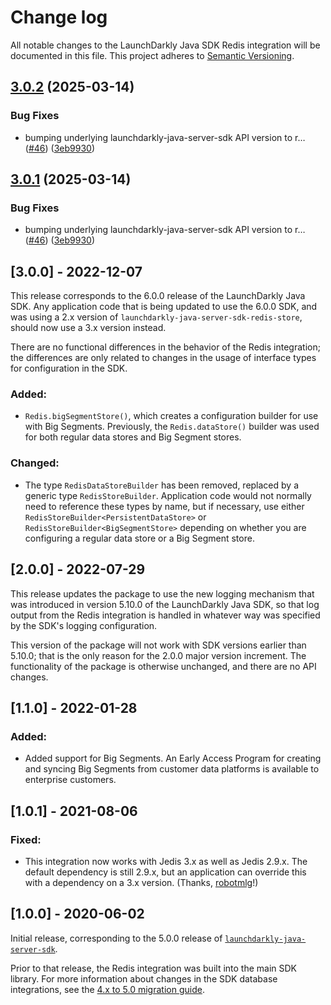 # Change log

All notable changes to the LaunchDarkly Java SDK Redis integration will be documented in this file. This project adheres to [Semantic Versioning](http://semver.org).

## [3.0.2](https://github.com/launchdarkly/java-core/compare/launchdarkly-java-server-sdk-redis-store-v3.0.1...launchdarkly-java-server-sdk-redis-store-3.0.2) (2025-03-14)


### Bug Fixes

* bumping underlying launchdarkly-java-server-sdk API version to r… ([#46](https://github.com/launchdarkly/java-core/issues/46)) ([3eb9930](https://github.com/launchdarkly/java-core/commit/3eb9930276aa100edfc773708d565f79e889465b))

## [3.0.1](https://github.com/launchdarkly/java-core/compare/v3.0.0...3.0.1) (2025-03-14)


### Bug Fixes

* bumping underlying launchdarkly-java-server-sdk API version to r… ([#46](https://github.com/launchdarkly/java-core/issues/46)) ([3eb9930](https://github.com/launchdarkly/java-core/commit/3eb9930276aa100edfc773708d565f79e889465b))

## [3.0.0] - 2022-12-07
This release corresponds to the 6.0.0 release of the LaunchDarkly Java SDK. Any application code that is being updated to use the 6.0.0 SDK, and was using a 2.x version of `launchdarkly-java-server-sdk-redis-store`, should now use a 3.x version instead.

There are no functional differences in the behavior of the Redis integration; the differences are only related to changes in the usage of interface types for configuration in the SDK.

### Added:
- `Redis.bigSegmentStore()`, which creates a configuration builder for use with Big Segments. Previously, the `Redis.dataStore()` builder was used for both regular data stores and Big Segment stores.

### Changed:
- The type `RedisDataStoreBuilder` has been removed, replaced by a generic type `RedisStoreBuilder`. Application code would not normally need to reference these types by name, but if necessary, use either `RedisStoreBuilder<PersistentDataStore>` or `RedisStoreBuilder<BigSegmentStore>` depending on whether you are configuring a regular data store or a Big Segment store.

## [2.0.0] - 2022-07-29
This release updates the package to use the new logging mechanism that was introduced in version 5.10.0 of the LaunchDarkly Java SDK, so that log output from the Redis integration is handled in whatever way was specified by the SDK's logging configuration.

This version of the package will not work with SDK versions earlier than 5.10.0; that is the only reason for the 2.0.0 major version increment. The functionality of the package is otherwise unchanged, and there are no API changes.

## [1.1.0] - 2022-01-28
### Added:
- Added support for Big Segments. An Early Access Program for creating and syncing Big Segments from customer data platforms is available to enterprise customers.

## [1.0.1] - 2021-08-06
### Fixed:
- This integration now works with Jedis 3.x as well as Jedis 2.9.x. The default dependency is still 2.9.x, but an application can override this with a dependency on a 3.x version. (Thanks, [robotmlg](https://github.com/launchdarkly/java-server-sdk-redis/pull/3)!)

## [1.0.0] - 2020-06-02
Initial release, corresponding to the 5.0.0 release of [`launchdarkly-java-server-sdk`](https://github.com/launchdarkly/java-server-sdk).

Prior to that release, the Redis integration was built into the main SDK library. For more information about changes in the SDK database integrations, see the [4.x to 5.0 migration guide](https://docs-stg.launchdarkly.com/252/sdk/server-side/java/migration-4-to-5/).
